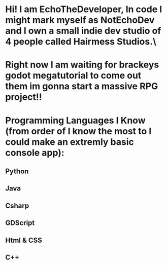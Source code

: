 # Hi! I am EchoTheDeveloper, In code I might mark myself as NotEchoDev and I own a small indie dev studio of 4 people called Hairmess Studios.\

# Right now I am waiting for brackeys godot megatutorial to come out them im gonna start a massive RPG project!!

# Programming Languages I Know (from order of I know the most to I could make an extremly basic console app):

## Python
## Java
## Csharp
## GDScript
## Html & CSS
## C++
